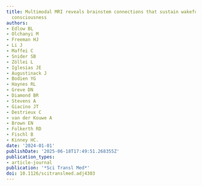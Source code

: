 ```yaml
---
title: Multimodal MRI reveals brainstem connections that sustain wakefulness in human
  consciousness
authors:
- Edlow BL
- Olchanyi M
- Freeman HJ
- Li J
- Maffei C
- Snider SB
- Zöllei L
- Iglesias JE
- Augustinack J
- Bodien YG
- Haynes RL
- Greve DN
- Diamond BR
- Stevens A
- Giacino JT
- Destrieux C
- van der Kouwe A
- Brown EN
- Folkerth RD
- Fischl B
- Kinney HC.
date: '2024-01-01'
publishDate: '2025-06-18T17:49:51.268355Z'
publication_types:
- article-journal
publication: '*Sci Transl Med*'
doi: 10.1126/scitranslmed.adj4303
---
```

